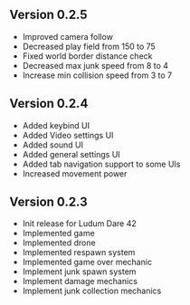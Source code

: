 ## Version 0.2.5

* Improved camera follow
* Decreased play field from 150 to 75
* Fixed world border distance check
* Decreased max junk speed from 8 to 4
* Increase min collision speed from 3 to 7

## Version 0.2.4

* Added keybind UI
* Added Video settings UI
* Added sound UI
* Added general settings UI
* Added tab navigation support to some UIs
* Increased movement power

## Version 0.2.3

* Init release for Ludum Dare 42
* Implemented game
* Implemented drone
* Implemented respawn system
* Implemented game over mechanic
* Implement junk spawn system
* Implement damage mechanics
* Implement junk collection mechanics